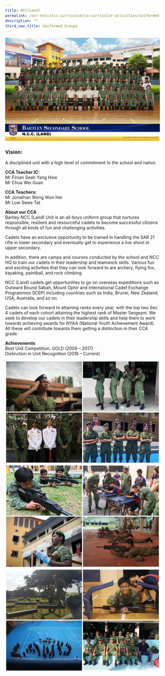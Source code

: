 ```yaml
---
title: NCC(Land)
permalink: /our-holistic-curriculum/co-curricular-activities/uniformed-groups/ncc-land
description: ""
third_nav_title: Uniformed Groups
---
```

![](/images/NCC-(Land)-Formal.jpg)

### Vision: 
A disciplined unit with a high level of commitment to the school and nation 

**CCA Teacher IC:** <br>
Mr Finian Seah Yang How <br>
Mr Chua Wei Guan

**CCA Teachers:** <br>
Mr Jonathan Wong Wun Hei <br>
Mr Low Swee Tat

**About our CCA** <br>
Bartley NCC (Land) Unit is an all-boys uniform group that nurtures responsible, resilient and resourceful cadets to become successful citizens through all kinds of fun and challenging activities. 

Cadets have an exclusive opportunity to be trained in handling the SAR 21 rifle in lower secondary and eventually get to experience a live shoot in upper secondary. 

In addition, there are camps and courses conducted by the school and NCC HQ to train our cadets in their leadership and teamwork skills. Various fun and exciting activities that they can look forward to are archery, flying fox, kayaking, paintball, and rock climbing. 

NCC (Land) cadets get opportunities to go on overseas expeditions such as Outward Bound Sabah, Mount Ophir and International Cadet Exchange Programmes (ICEP) including countries such as India, Brunei, New Zealand, USA, Australia, and so on. 

Cadets can look forward to attaining ranks every year, with the top two Sec 4 cadets of each cohort attaining the highest rank of Master Sergeant. We seek to develop our cadets in their leadership skills and help them to work towards achieving awards for NYAA (National Youth Achievement Award). All these will contribute towards them getting a distinction in their CCA grade. 

**Achievements** <br>
Best Unit Competition: GOLD (2009 – 2017) <br> 
Distinction in Unit Recognition (2018 – Current)

![](/images/photo_2022-06-07_15-35-32.jpg)
![](/images/photo_2022-06-07_15-35-26.jpg)
![](/images/photo_2022-06-07_15-35-27.jpg)